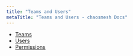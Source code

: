```yaml
---
title: "Teams and Users"
metaTitle: "Teams and Users - chaosmesh Docs"
---
```


* [Teams](teams-and-users/1-teams)
* [Users](teams-and-users/2-users)
* [Permissions](teams-and-users/3-permissions)
